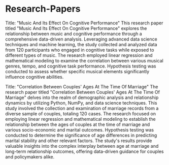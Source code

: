 # Research-Papers

Title: "Music And Its Effect On Cognitive Performance"
This research paper titled "Music And Its Effect On Cognitive Performance" explores the relationship between music and cognitive performance through a comprehensive data-driven analysis. Leveraging advanced data science techniques and machine learning, the study collected and analyzed data from 120 participants who engaged in cognitive tasks while exposed to different types of music. The research employed linear regression and mathematical modeling to examine the correlation between various musical genres, tempo, and cognitive task performance. Hypothesis testing was conducted to assess whether specific musical elements significantly influence cognitive abilities.


Title: "Correlation Between Couples' Ages At The Time Of Marriage"
The research paper titled "Correlation Between Couples' Ages At The Time Of Marriage" delves into the realm of demographic analysis and relationship dynamics by utilizing Python, NumPy, and data science techniques. This study involved the collection and examination of marriage records from a diverse sample of couples, totaling 120 cases. The research focused on employing linear regression and mathematical modeling to establish the relationship between the ages of couples at the time of marriage and various socio-economic and marital outcomes. Hypothesis testing was conducted to determine the significance of age differences in predicting marital stability and other relevant factors. The study's results provide valuable insights into the complex interplay between age at marriage and long-term relationship outcomes, offering data-driven guidance for couples and policymakers alike.
